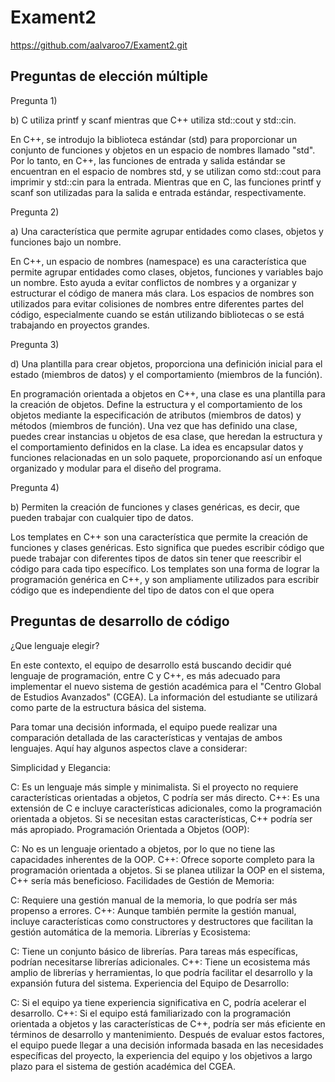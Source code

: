 # Exament2

https://github.com/aalvaroo7/Exament2.git

## Preguntas de elección múltiple

Pregunta 1)

b) C utiliza printf y scanf mientras que C++ utiliza std::cout y std::cin.

En C++, se introdujo la biblioteca estándar (std) para proporcionar un conjunto de funciones y objetos en un espacio de nombres llamado "std". Por lo tanto, en C++, las funciones de entrada y salida estándar se encuentran en el espacio de nombres std, y se utilizan como std::cout para imprimir y std::cin para la entrada. Mientras que en C, las funciones printf y scanf son utilizadas para la salida e entrada estándar, respectivamente.

Pregunta 2)

a) Una característica que permite agrupar entidades como clases, objetos y funciones bajo un nombre.

En C++, un espacio de nombres (namespace) es una característica que permite agrupar entidades como clases, objetos, funciones y variables bajo un nombre. Esto ayuda a evitar conflictos de nombres y a organizar y estructurar el código de manera más clara. Los espacios de nombres son utilizados para evitar colisiones de nombres entre diferentes partes del código, especialmente cuando se están utilizando bibliotecas o se está trabajando en proyectos grandes.

Pregunta 3)

d) Una plantilla para crear objetos, proporciona una definición inicial para el estado (miembros de datos) y el comportamiento (miembros de la función).

En programación orientada a objetos en C++, una clase es una plantilla para la creación de objetos. Define la estructura y el comportamiento de los objetos mediante la especificación de atributos (miembros de datos) y métodos (miembros de función). Una vez que has definido una clase, puedes crear instancias u objetos de esa clase, que heredan la estructura y el comportamiento definidos en la clase. La idea es encapsular datos y funciones relacionadas en un solo paquete, proporcionando así un enfoque organizado y modular para el diseño del programa.

Pregunta 4)

b) Permiten la creación de funciones y clases genéricas, es decir, que pueden trabajar con cualquier tipo de datos.

Los templates en C++ son una característica que permite la creación de funciones y clases genéricas. Esto significa que puedes escribir código que puede trabajar con diferentes tipos de datos sin tener que reescribir el código para cada tipo específico. Los templates son una forma de lograr la programación genérica en C++, y son ampliamente utilizados para escribir código que es independiente del tipo de datos con el que opera

## Preguntas de desarrollo de código

¿Que lenguaje elegir?

En este contexto, el equipo de desarrollo está buscando decidir qué lenguaje de programación, entre C y C++, es más adecuado para implementar el nuevo sistema de gestión académica para el "Centro Global de Estudios Avanzados" (CGEA). La información del estudiante se utilizará como parte de la estructura básica del sistema.

Para tomar una decisión informada, el equipo puede realizar una comparación detallada de las características y ventajas de ambos lenguajes. Aquí hay algunos aspectos clave a considerar:

Simplicidad y Elegancia:

C: Es un lenguaje más simple y minimalista. Si el proyecto no requiere características orientadas a objetos, C podría ser más directo.
C++: Es una extensión de C e incluye características adicionales, como la programación orientada a objetos. Si se necesitan estas características, C++ podría ser más apropiado.
Programación Orientada a Objetos (OOP):

C: No es un lenguaje orientado a objetos, por lo que no tiene las capacidades inherentes de la OOP.
C++: Ofrece soporte completo para la programación orientada a objetos. Si se planea utilizar la OOP en el sistema, C++ sería más beneficioso.
Facilidades de Gestión de Memoria:

C: Requiere una gestión manual de la memoria, lo que podría ser más propenso a errores.
C++: Aunque también permite la gestión manual, incluye características como constructores y destructores que facilitan la gestión automática de la memoria.
Librerías y Ecosistema:

C: Tiene un conjunto básico de librerías. Para tareas más específicas, podrían necesitarse librerías adicionales.
C++: Tiene un ecosistema más amplio de librerías y herramientas, lo que podría facilitar el desarrollo y la expansión futura del sistema.
Experiencia del Equipo de Desarrollo:

C: Si el equipo ya tiene experiencia significativa en C, podría acelerar el desarrollo.
C++: Si el equipo está familiarizado con la programación orientada a objetos y las características de C++, podría ser más eficiente en términos de desarrollo y mantenimiento.
Después de evaluar estos factores, el equipo puede llegar a una decisión informada basada en las necesidades específicas del proyecto, la experiencia del equipo y los objetivos a largo plazo para el sistema de gestión académica del CGEA.
